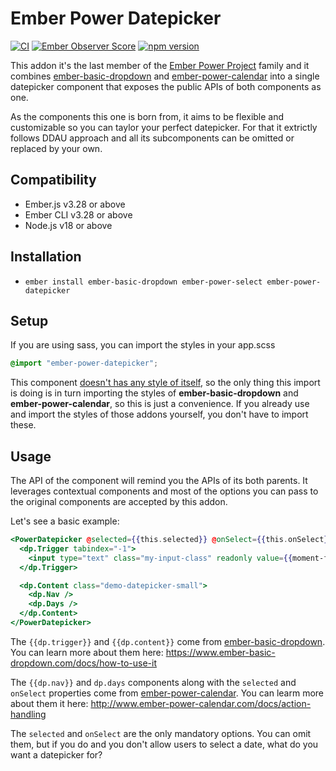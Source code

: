 # Ember Power Datepicker

[![CI](https://github.com/cibernox/ember-power-datepicker/actions/workflows/ci.yml/badge.svg)](https://github.com/cibernox/ember-power-datepicker/actions/workflows/ci.yml)
[![Ember Observer Score](http://emberobserver.com/badges/ember-power-datepicker.svg)](http://emberobserver.com/addons/ember-power-datepicker)
[![npm version](https://badge.fury.io/js/ember-power-datepicker.svg)](https://badge.fury.io/js/ember-power-datepicker)

This addon it's the last member of the [Ember Power Project](http://www.ember-power-select.com/support-the-project) family and it
combines [ember-basic-dropdown](http://www.ember-basic-dropdown.com) and [ember-power-calendar](http://www.ember-power-calendar.com)
into a single datepicker component that exposes the public APIs of both components as one.

As the components this one is born from, it aims to be flexible and customizable so you can
taylor your perfect datepicker. For that it extrictly follows DDAU approach and all its
subcomponents can be omitted or replaced by your own.

## Compatibility

* Ember.js v3.28 or above
* Ember CLI v3.28 or above
* Node.js v18 or above

## Installation

* `ember install ember-basic-dropdown ember-power-select ember-power-datepicker`

## Setup

If you are using sass, you can import the styles in your app.scss

```scss
@import "ember-power-datepicker";
```
This component [doesn't has any style of itself](https://github.com/cibernox/ember-power-datepicker/blob/master/app/styles/ember-power-datepicker.scss), so the only thing this import is doing is
in turn importing the styles of **ember-basic-dropdown** and **ember-power-calendar**, so
this is just a convenience.
If you already use and import the styles of those addons yourself, you don't have to
import these.

## Usage

The API of the component will remind you the APIs of its both parents. It leverages
contextual components and most of the options you can pass to the original components
are accepted by this addon.

Let's see a basic example:

```hbs
<PowerDatepicker @selected={{this.selected}} @onSelect={{this.onSelect}} as |dp|>
  <dp.Trigger tabindex="-1">
    <input type="text" class="my-input-class" readonly value={{moment-format selected}}>
  </dp.Trigger>

  <dp.Content class="demo-datepicker-small">
    <dp.Nav />
    <dp.Days />
  </dp.Content>
</PowerDatepicker>
```

The `{{dp.trigger}}` and `{{dp.content}}` come from [ember-basic-dropdown](https://www.ember-basic-dropdown.com).
You can learn more about them here: https://www.ember-basic-dropdown.com/docs/how-to-use-it

The `{{dp.nav}}` and `dp.days` components along with the `selected` and `onSelect` properties
come from [ember-power-calendar](https://www.ember-power-calendar.com).
You can learm more about them it here: http://www.ember-power-calendar.com/docs/action-handling

The `selected` and `onSelect` are the only mandatory options. You can omit them, but if
you do and you don't allow users to select a date, what do you want a datepicker for?